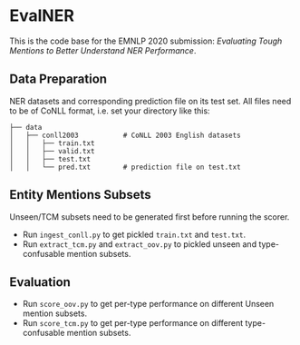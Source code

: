# EvalNER
This is the code base for the EMNLP 2020 submission: _Evaluating Tough Mentions to Better Understand NER Performance_.

## Data Preparation
NER datasets and corresponding prediction file on its test set. All files need to be of CoNLL format, i.e. set your directory like this:
```
├── data
│   ├── conll2003           # CoNLL 2003 English datasets
│   │   ├── train.txt
│   │   ├── valid.txt
│   │   ├── test.txt
│   │   └── pred.txt        # prediction file on test.txt
``` 

## Entity Mentions Subsets
Unseen/TCM subsets need to be generated first before running the scorer.
- Run `ingest_conll.py` to get pickled `train.txt` and `test.txt`. 
- Run `extract_tcm.py` and `extract_oov.py` to pickled unseen and type-confusable mention subsets.

## Evaluation
- Run `score_oov.py` to get per-type performance on different Unseen mention subsets.
- Run `score_tcm.py` to get per-type performance on different type-confusable mention subsets.